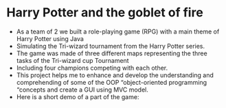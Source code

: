 # Harry Potter and the goblet of fire
* As a team of 2 we built a role-playing game (RPG) with a main theme of Harry Potter using Java
* Simulating the Tri-wizard tournament from the Harry Potter series. 
* The game was made of three different maps representing the three tasks of the Tri-wizard cup Tournament
* Including four champions competing with each other. 
* This project helps me to enhance and develop the understanding and comprehending of some of the OOP “object-oriented programming “concepts and create a GUI using MVC model.
* Here is a short demo of a part of the game:
